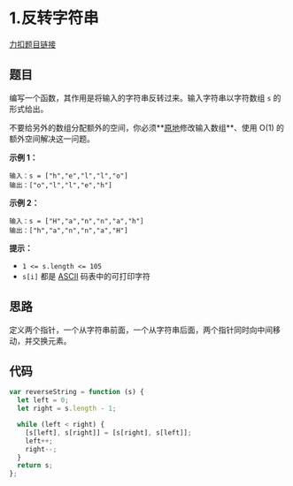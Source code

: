 # 1.反转字符串

[力扣题目链接](https://leetcode.cn/problems/reverse-string/)

## 题目

编写一个函数，其作用是将输入的字符串反转过来。输入字符串以字符数组 `s` 的形式给出。

不要给另外的数组分配额外的空间，你必须**[原地](https://baike.baidu.com/item/原地算法)修改输入数组**、使用 O(1) 的额外空间解决这一问题。

 

**示例 1：**

```
输入：s = ["h","e","l","l","o"]
输出：["o","l","l","e","h"]
```

**示例 2：**

```
输入：s = ["H","a","n","n","a","h"]
输出：["h","a","n","n","a","H"]
```

 

**提示：**

- `1 <= s.length <= 105`
- `s[i]` 都是 [ASCII](https://baike.baidu.com/item/ASCII) 码表中的可打印字符

## 思路

定义两个指针，一个从字符串前面，一个从字符串后面，两个指针同时向中间移动，并交换元素。

## 代码

~~~js
var reverseString = function (s) {
  let left = 0;
  let right = s.length - 1;

  while (left < right) {
    [s[left], s[right]] = [s[right], s[left]];
    left++;
    right--;
  }
  return s;
};
~~~

